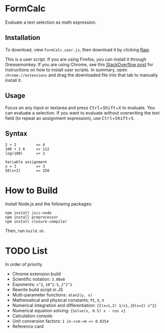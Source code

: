 FormCalc
========

Evaluate a text selection as math expression.

Installation
------------

To download, view `FormCalc.user.js`, then download it by clicking [Raw](https://github.com/Ming-Tang/FormCalc/raw/master/FormCalc.user.js).

This is a user script. If you are using Firefox, you can install it through Greasemonkey. If you are using Chrome, see this [StackOverflow post][1] for instructions on how to install user scripts. In summary, open `chrome://extensions` and drag the downloaded file into that tab to manually install it.


  [1]: http://stackoverflow.com/questions/5258989/manually-adding-a-userscript-to-google-chrome

Usage
-----

Focus on any input or textarea and press <kbd>Ctrl</kbd>+<kbd>Shift</kbd>+<kbd>X</kbd> to evaluate. You can evaluate a selection.
If you want to evaluate without overwriting the text field (to repeat an assignment expression), use <kbd>Ctrl</kbd>+<kbd>Shift</kbd>+<kbd>S</kbd>.

Syntax
------

    2 + 2         => 4 
    100 + 2 6     => 112
    log(100)      => 2
    
    Variable assignment
    x = 3         => 3
    50(x+2)       => 250

How to Build
============
Install Node.js and the following packages:

    npm install jscc-node
    npm install preprocessor
    npm install closure-compiler

Then, run `build.sh`.

TODO List
=========

In order of priority

 - Chrome extension build
 - Scientific notation: `3.00e8`
 - Exponents: `x^2`, `10^2.5`, `2^2^2`
 - Rewrite build script in JS
 - Multi-parameter functions: `atan2(y, x)`
 - Mathematical and physical constants: `PI`, `E`, `X`
 - Numerical integration and differentiation: `{I(x=1,2) 1/x}`, `{D(x=2) x^2}`
 - Numerical equation solving: `{Solve(x, 0.5) x - cos x}`
 - Calculation console
 - Unit conversion factors: `1 in->cm->m => 0.0254`
 - Reference card


